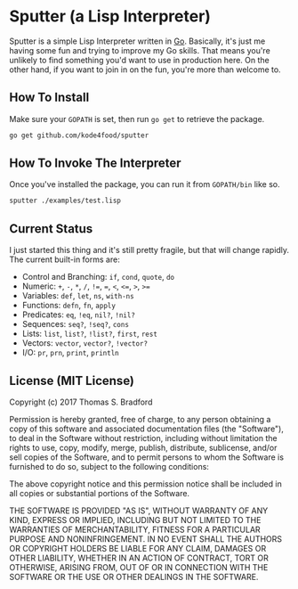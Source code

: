 # Sputter (a Lisp Interpreter)
Sputter is a simple Lisp Interpreter written in
[Go](https://golang.org/). Basically, it's just me having some fun
and trying to improve my Go skills. That means you're unlikely to
find something you'd want to use in production here.  On the other
hand, if you want to join in on the fun, you're more than welcome
to.

## How To Install
Make sure your `GOPATH` is set, then run `go get` to retrieve the
package.

```bash
go get github.com/kode4food/sputter
```

## How To Invoke The Interpreter
Once you've installed the package, you can run it from `GOPATH/bin`
like so.

```bash
sputter ./examples/test.lisp
```

## Current Status
I just started this thing and it's still pretty fragile, but
that will change rapidly.  The current built-in forms are:

  * Control and Branching: `if`, `cond`, `quote`, `do`
  * Numeric: `+`, `-`, `*`, `/`, `!=`, `=`, `<`, `<=`, `>`, `>=`
  * Variables: `def`, `let`, `ns`, `with-ns`
  * Functions: `defn`, `fn`, `apply`
  * Predicates: `eq`, `!eq`, `nil?`, `!nil?`
  * Sequences: `seq?`, `!seq?`, `cons`
  * Lists: `list`, `list?`, `!list?`, `first`, `rest`
  * Vectors: `vector`, `vector?`, `!vector?`
  * I/O: `pr`, `prn`, `print`, `println`

## License (MIT License)
Copyright (c) 2017 Thomas S. Bradford

Permission is hereby granted, free of charge, to any person
obtaining a copy of this software and associated documentation
files (the "Software"), to deal in the Software without
restriction, including without limitation the rights to use,
copy, modify, merge, publish, distribute, sublicense, and/or
sell copies of the Software, and to permit persons to whom the
Software is furnished to do so, subject to the following
conditions:

The above copyright notice and this permission notice shall be
included in all copies or substantial portions of the Software.

THE SOFTWARE IS PROVIDED "AS IS", WITHOUT WARRANTY OF ANY KIND,
EXPRESS OR IMPLIED, INCLUDING BUT NOT LIMITED TO THE WARRANTIES
OF MERCHANTABILITY, FITNESS FOR A PARTICULAR PURPOSE AND
NONINFRINGEMENT. IN NO EVENT SHALL THE AUTHORS OR COPYRIGHT
HOLDERS BE LIABLE FOR ANY CLAIM, DAMAGES OR OTHER LIABILITY,
WHETHER IN AN ACTION OF CONTRACT, TORT OR OTHERWISE, ARISING
FROM, OUT OF OR IN CONNECTION WITH THE SOFTWARE OR THE USE OR
OTHER DEALINGS IN THE SOFTWARE.
